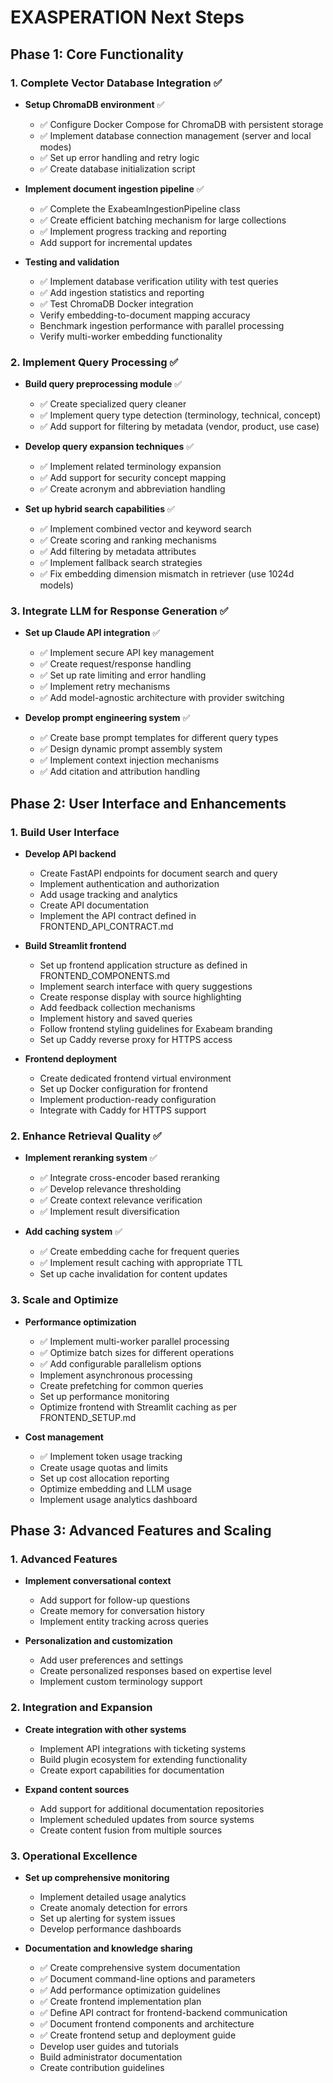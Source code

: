 # EXASPERATION Next Steps

## Phase 1: Core Functionality

### 1. Complete Vector Database Integration ✅
- **Setup ChromaDB environment** ✅
  - ✅ Configure Docker Compose for ChromaDB with persistent storage
  - ✅ Implement database connection management (server and local modes)
  - ✅ Set up error handling and retry logic
  - ✅ Create database initialization script

- **Implement document ingestion pipeline** ✅
  - ✅ Complete the ExabeamIngestionPipeline class
  - ✅ Create efficient batching mechanism for large collections
  - ✅ Implement progress tracking and reporting
  - Add support for incremental updates

- **Testing and validation**
  - ✅ Implement database verification utility with test queries
  - ✅ Add ingestion statistics and reporting 
  - ✅ Test ChromaDB Docker integration
  - Verify embedding-to-document mapping accuracy
  - Benchmark ingestion performance with parallel processing
  - Verify multi-worker embedding functionality

### 2. Implement Query Processing ✅

- **Build query preprocessing module** ✅
  - ✅ Create specialized query cleaner
  - ✅ Implement query type detection (terminology, technical, concept)
  - ✅ Add support for filtering by metadata (vendor, product, use case)

- **Develop query expansion techniques** ✅
  - ✅ Implement related terminology expansion
  - ✅ Add support for security concept mapping
  - ✅ Create acronym and abbreviation handling

- **Set up hybrid search capabilities** ✅
  - ✅ Implement combined vector and keyword search
  - ✅ Create scoring and ranking mechanisms
  - ✅ Add filtering by metadata attributes
  - ✅ Implement fallback search strategies
  - ✅ Fix embedding dimension mismatch in retriever (use 1024d models)

### 3. Integrate LLM for Response Generation ✅

- **Set up Claude API integration** ✅
  - ✅ Implement secure API key management
  - ✅ Create request/response handling
  - ✅ Set up rate limiting and error handling
  - ✅ Implement retry mechanisms
  - ✅ Add model-agnostic architecture with provider switching

- **Develop prompt engineering system** ✅
  - ✅ Create base prompt templates for different query types
  - ✅ Design dynamic prompt assembly system
  - ✅ Implement context injection mechanisms
  - ✅ Add citation and attribution handling

## Phase 2: User Interface and Enhancements

### 1. Build User Interface

- **Develop API backend**
  - Create FastAPI endpoints for document search and query
  - Implement authentication and authorization
  - Add usage tracking and analytics
  - Create API documentation
  - Implement the API contract defined in FRONTEND_API_CONTRACT.md

- **Build Streamlit frontend**
  - Set up frontend application structure as defined in FRONTEND_COMPONENTS.md
  - Implement search interface with query suggestions
  - Create response display with source highlighting
  - Add feedback collection mechanisms
  - Implement history and saved queries
  - Follow frontend styling guidelines for Exabeam branding
  - Set up Caddy reverse proxy for HTTPS access

- **Frontend deployment**
  - Create dedicated frontend virtual environment
  - Set up Docker configuration for frontend
  - Implement production-ready configuration
  - Integrate with Caddy for HTTPS support

### 2. Enhance Retrieval Quality ✅

- **Implement reranking system** ✅
  - ✅ Integrate cross-encoder based reranking
  - ✅ Develop relevance thresholding
  - ✅ Create context relevance verification
  - ✅ Implement result diversification

- **Add caching system** ✅
  - ✅ Create embedding cache for frequent queries
  - ✅ Implement result caching with appropriate TTL
  - Set up cache invalidation for content updates

### 3. Scale and Optimize

- **Performance optimization**
  - ✅ Implement multi-worker parallel processing
  - ✅ Optimize batch sizes for different operations
  - ✅ Add configurable parallelism options
  - Implement asynchronous processing
  - Create prefetching for common queries
  - Set up performance monitoring
  - Optimize frontend with Streamlit caching as per FRONTEND_SETUP.md

- **Cost management**
  - ✅ Implement token usage tracking
  - Create usage quotas and limits
  - Set up cost allocation reporting
  - Optimize embedding and LLM usage
  - Implement usage analytics dashboard

## Phase 3: Advanced Features and Scaling

### 1. Advanced Features

- **Implement conversational context**
  - Add support for follow-up questions
  - Create memory for conversation history
  - Implement entity tracking across queries

- **Personalization and customization**
  - Add user preferences and settings
  - Create personalized responses based on expertise level
  - Implement custom terminology support

### 2. Integration and Expansion

- **Create integration with other systems**
  - Implement API integrations with ticketing systems
  - Build plugin ecosystem for extending functionality
  - Create export capabilities for documentation

- **Expand content sources**
  - Add support for additional documentation repositories
  - Implement scheduled updates from source systems
  - Create content fusion from multiple sources

### 3. Operational Excellence

- **Set up comprehensive monitoring**
  - Implement detailed usage analytics
  - Create anomaly detection for errors
  - Set up alerting for system issues
  - Develop performance dashboards

- **Documentation and knowledge sharing**
  - ✅ Create comprehensive system documentation
  - ✅ Document command-line options and parameters
  - ✅ Add performance optimization guidelines
  - ✅ Create frontend implementation plan
  - ✅ Define API contract for frontend-backend communication
  - ✅ Document frontend components and architecture
  - ✅ Create frontend setup and deployment guide
  - Develop user guides and tutorials
  - Build administrator documentation
  - Create contribution guidelines